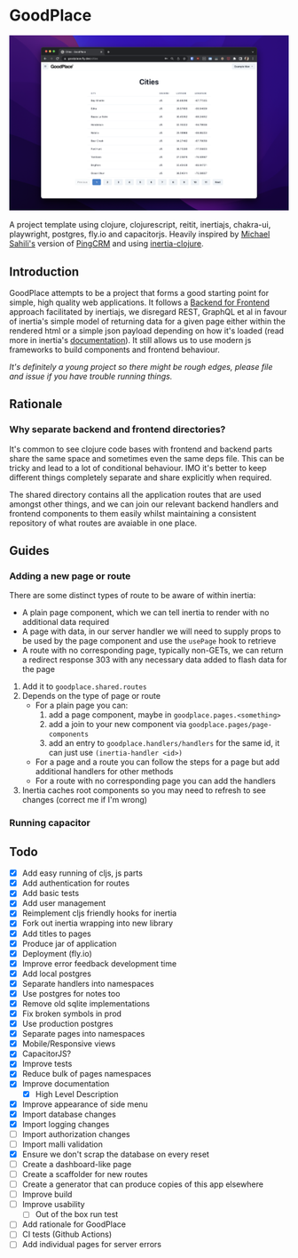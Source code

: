 # GoodPlace

[![Goodplace Screenshot](.repo/goodplace.png)](https://goodplace.labmo.de)

A project template using clojure, clojurescript, reitit, inertiajs, chakra-ui, playwright, postgres, fly.io and capacitorjs. Heavily inspired by [Michael Sahili's](https://github.com/prestancedesign) version of [PingCRM](https://github.com/prestancedesign/pingcrm-clojure) and using [inertia-clojure](https://github.com/prestancedesign/inertia-clojure).

## Introduction

GoodPlace attempts to be a project that forms a good starting point for simple, high quality web applications. It follows a [Backend for Frontend](https://medium.com/mobilepeople/backend-for-frontend-pattern-why-you-need-to-know-it-46f94ce420b0) approach facilitated by inertiajs, we disregard REST, GraphQL et al in favour of inertia's simple model of returning data for a given page either within the rendered html or a simple json payload depending on how it's loaded (read more in inertia's [documentation](https://inertiajs.com/how-it-works)). It still allows us to use modern js frameworks to build components and frontend behaviour.

_It's definitely a young project so there might be rough edges, please file and issue if you have trouble running things._

## Rationale

### Why separate backend and frontend directories?

It's common to see clojure code bases with frontend and backend parts share the same space and sometimes even the same deps file. This can be tricky and lead to a lot of conditional behaviour. IMO it's better to keep different things completely separate and share explicitly when required.

The shared directory contains all the application routes that are used amongst other things, and we can join our relevant backend handlers and frontend components to them easily whilst maintaining a consistent repository of what routes are avaiable in one place.

## Guides

### Adding a new page or route

There are some distinct types of route to be aware of within inertia:
 * A plain page component, which we can tell inertia to render with no additional data required
 * A page with data, in our server handler we will need to supply props to be used by the page component and use the `usePage` hook to retrieve
 * A route with no corresponding page, typically non-GETs, we can return a redirect response 303 with any necessary data added to flash data for the page

1) Add it to `goodplace.shared.routes`
2) Depends on the type of page or route
    * For a plain page you can:
      1) add a page component, maybe in `goodplace.pages.<something>`
      2) add a join to your new component via `goodplace.pages/page-components`
      3) add an entry to `goodplace.handlers/handlers` for the same id, it can just use `(inertia-handler <id>)`
    * For a page and a route you can follow the steps for a page but add
      additional handlers for other methods
    * For a route with no corresponding page you can add the handlers
3) Inertia caches root components so you may need to refresh to see changes (correct me if I'm wrong)

### Running capacitor

## Todo

- [x] Add easy running of cljs, js parts
- [x] Add authentication for routes
- [x] Add basic tests
- [x] Add user management
- [x] Reimplement cljs friendly hooks for inertia
- [x] Fork out inertia wrapping into new library
- [x] Add titles to pages
- [x] Produce jar of application
- [x] Deployment (fly.io)
- [x] Improve error feedback development time
- [x] Add local postgres
- [x] Separate handlers into namespaces
- [x] Use postgres for notes too
- [x] Remove old sqlite implementations
- [x] Fix broken symbols in prod
- [x] Use production postgres
- [x] Separate pages into namespaces
- [x] Mobile/Responsive views
- [x] CapacitorJS?
- [x] Improve tests
- [x] Reduce bulk of pages namespaces
- [x] Improve documentation
  - [x] High Level Description
- [x] Improve appearance of side menu
- [x] Import database changes
- [x] Import logging changes
- [ ] Import authorization changes
- [ ] Import malli validation
- [x] Ensure we don't scrap the database on every reset
- [ ] Create a dashboard-like page
- [ ] Create a scaffolder for new routes
- [ ] Create a generator that can produce copies of this app elsewhere
- [ ] Improve build
- [ ] Improve usability
  - [ ] Out of the box run test
- [ ] Add rationale for GoodPlace
- [ ] CI tests (Github Actions)
- [ ] Add individual pages for server errors
